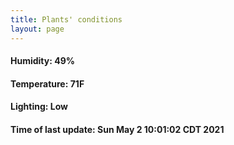 ```yaml
---
title: Plants' conditions
layout: page
---
```



#### Humidity: 49%
#### Temperature: 71F
#### Lighting: Low
#### Time of last update: Sun May  2 10:01:02 CDT 2021
